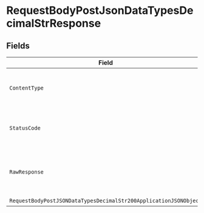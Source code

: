 # RequestBodyPostJsonDataTypesDecimalStrResponse


## Fields

| Field                                                                                                                                           | Type                                                                                                                                            | Required                                                                                                                                        | Description                                                                                                                                     |
| ----------------------------------------------------------------------------------------------------------------------------------------------- | ----------------------------------------------------------------------------------------------------------------------------------------------- | ----------------------------------------------------------------------------------------------------------------------------------------------- | ----------------------------------------------------------------------------------------------------------------------------------------------- |
| `ContentType`                                                                                                                                   | *string*                                                                                                                                        | :heavy_check_mark:                                                                                                                              | HTTP response content type for this operation                                                                                                   |
| `StatusCode`                                                                                                                                    | *int*                                                                                                                                           | :heavy_check_mark:                                                                                                                              | HTTP response status code for this operation                                                                                                    |
| `RawResponse`                                                                                                                                   | [HttpResponseMessage](https://learn.microsoft.com/en-us/dotnet/api/system.net.http.httpresponsemessage?view=net-5.0)                            | :heavy_minus_sign:                                                                                                                              | Raw HTTP response; suitable for custom response parsing                                                                                         |
| `RequestBodyPostJSONDataTypesDecimalStr200ApplicationJSONObject`                                                                                | [RequestBodyPostJSONDataTypesDecimalStr200ApplicationJSON](../../models/operations/RequestBodyPostJSONDataTypesDecimalStr200ApplicationJSON.md) | :heavy_minus_sign:                                                                                                                              | OK                                                                                                                                              |